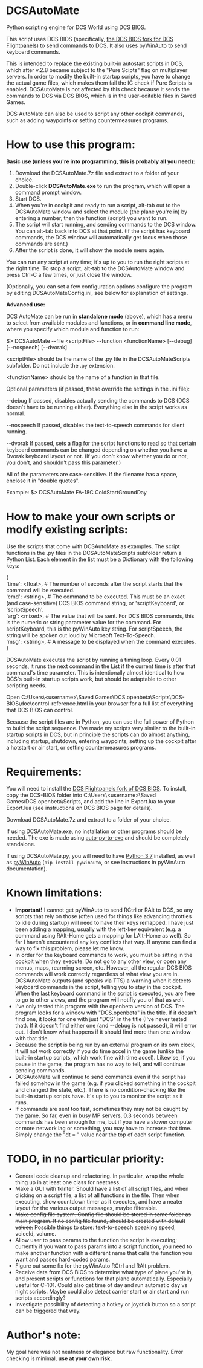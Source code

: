 # DCSAutoMate
Python scripting engine for DCS World using DCS BIOS.

This script uses DCS BIOS (specifically, [the DCS BIOS fork for DCS Flightpanels](https://github.com/DCSFlightpanels/dcs-bios)) to send commands to DCS.  It also uses [pyWinAuto](https://github.com/pywinauto/pywinauto) to send keyboard commands.

This is intended to replace the existing built-in autostart scripts in DCS, which after v.2.8 became subject to the "Pure Scipts" flag on multiplayer servers.  In order to modify the built-in startup scripts, you have to change the actual game files, which makes them fail the IC check if Pure Scripts is enabled.  DCSAutoMate is not affected by this check because it sends the commands to DCS via DCS BIOS, which is in the user-editable files in Saved Games.

DCS AutoMate can also be used to script any other cockpit commands, such as adding waypoints or setting countermeasures programs.

# How to use this program:
**Basic use (unless you're into programming, this is probably all you need):**

1. Download the DCSAutoMate.7z file and extract to a folder of your choice.
2. Double-click **DCSAutoMate.exe** to run the program, which will open a command prompt window.
3. Start DCS.
4. When you're in cockpit and ready to run a script, alt-tab out to the DCSAutoMate window and select the module (the plane you're in) by entering a number, then the function (script) you want to run.
5. The script will start running, and sending commands to the DCS window.  You can alt-tab back into DCS at that point.  (If the script has keyboard commands, the DCS window will automatically get focus when those commands are sent.)
6. After the script is done, it will show the module menu again.

You can run any script at any time; it's up to you to run the right scripts at the right time.  To stop a script, alt-tab to the DCSAutoMate window and press Ctrl-C a few times, or just close the window.

(Optionally, you can set a few configuration options configure the program by editing DCSAutoMateConfig.ini, see below for explanation of settings.

**Advanced use:**

DCS AutoMate can be run in **standalone mode** (above), which has a menu to select from available modules and functions, or in **command line mode**, where you specify which module and function to run:

$> DCSAutoMate --file \<scriptFile\> --function \<functionName\> [--debug] [--nospeech] [--dvorak]

\<scriptFile\> should be the name of the .py file in the DCSAutoMateScripts subfolder.  Do not include the .py extension.

\<functionName\> should be the name of a function in that file.

Optional parameters (if passed, these override the settings in the .ini file):

--debug If passed, disables actually sending the commands to DCS (DCS doesn't have to be running either).  Everything else in the script works as normal.

--nospeech If passed, disables the text-to-speech commands for silent running.

--dvorak If passed, sets a flag for the script functions to read so that certain keyboard commands can be changed depending on whether you have a Dvorak keyboard layout or not.  (If you don't know whether you do or not, you don't, and shouldn't pass this parameter.)

All of the parameters are case-sensitive.  If the filename has a space, enclose it in "double quotes".
	
Example: $> DCSAutoMate FA-18C ColdStartGroundDay

# How to make your own scripts or modify existing scripts:
Use the scripts that come with DCSAutoMate as examples.  The script functions in the .py files in the DCSAutoMateScripts subfolder return a Python List.  Each element in the list must be a Dictionary with the following keys:

{  
	'time': \<float\>, # The number of seconds after the script starts that the command will be executed.  
	'cmd': \<string\>, # The command to be executed.  This must be an exact (and case-sensitive) DCS BIOS command string, or 'scriptKeyboard', or 'scriptSpeech'.  
	'arg': \<mixed\>, # The value that will be sent.  For DCS BIOS commands, this is the numeric or string parameter value for the command.  For scriptKeyboard, this is the pyWinAuto key string.  For scriptSpeech, the string will be spoken out loud by Microsoft Text-To-Speech.  
	'msg': \<string\>, # A message to be displayed when the command executes.  
}

DCSAutoMate executes the script by running a timing loop.  Every 0.01 seconds, it runs the next command in the List if the current time is after that command's time parameter.  This is intentionally almost identical to how DCS's built-in startup scripts work, but should be adaptable to other scripting needs.

Open C:\Users\\<username\>\Saved Games\DCS.openbeta\Scripts\DCS-BIOS\doc\control-reference.html in your browser for a full list of everything that DCS BIOS can control.

Because the script files are in Python, you can use the full power of Python to build the script sequence.  I've made my scripts very similar to the built-in startup scripts in DCS, but in principle the scripts can do almost anything, including startup, shutdown, entering waypoints, setting up the cockpit after a hotstart or air start, or setting countermeasures programs.

# Requirements:
You will need to install the [DCS Flightpanels fork of DCS BIOS](https://github.com/DCSFlightpanels/dcs-bios).  To install, copy the DCS-BIOS folder into C:\Users\\<username\>\Saved Games\DCS.openbeta\Scripts, and add the line in Export.lua to your Export.lua (see instructions on DCS BIOS page for details).

Download DCSAutoMate.7z and extract to a folder of your choice.

If using DCSAutoMate.exe, no installation or other programs should be needed.  The exe is made using [auto-py-to-exe](https://github.com/brentvollebregt/auto-py-to-exe) and should be completely standalone.

If using DCSAutoMate.py, you will need to have [Python 3.7](https://www.python.org/downloads/windows/) installed, as well as [pyWinAuto](https://github.com/pywinauto/pywinauto) (```pip install pywinauto```, or see instructions in pyWinAuto documentation).

# Known limitations:
* **Important!**  I cannot get pyWinAuto to send RCtrl or RAlt to DCS, so any scripts that rely on those (often used for things like advancing throttles to idle during startup) will need to have their keys remapped.  I have just been adding a mapping, usually with the left-key equivalent (e.g. a command using RAlt-Home gets a mapping for LAlt-Home as well).  So far I haven't encountered any key conflicts that way.  If anyone can find a way to fix this problem, please let me know.
* In order for the keyboard commands to work, you must be sitting in the cockpit when they execute.  Do not go to any other view, or open any menus, maps, rearming screen, etc.  However, all the regular DCS BIOS commands will work correctly regardless of what view you are in.  DCSAutoMate outputs (and speaks via TTS) a warning when it detects keyboard commands in the script, telling you to stay in the cockpit.  When the last keyboard command in the script is executed, you are free to go to other views, and the program will notifiy you of that as well.
* I've only tested this progarm with the openbeta version of DCS.  The program looks for a window with "DCS.openbeta" in the title.  If it doesn't find one, it looks for one with just "DCS" in the title (I've never tested that).  If it doesn't find either one (and --debug is not passed), it will error out.  I don't know what happens if it should find more than one window with that title.
* Because the script is being run by an external program on its own clock, it will not work correctly if you do time accel in the game (unlike the built-in startup scripts, which work fine with time accel).  Likewise, if you pause in the game, the program has no way to tell, and will continue sending commands.
* DCSAutoMate will continue to send commands even if the script has failed somehow in the game (e.g. if you clicked something in the cockpit and changed the state, etc.).  There is no condition-checking like the built-in startup scripts have.  It's up to you to monitor the script as it runs.
* If commands are sent too fast, sometimes they may not be caught by the game.  So far, even in busy MP servers, 0.3 seconds between commands has been enough for me, but if you have a slower computer or more network lag or something, you may have to increase that time.  Simply change the "dt = " value near the top of each script function.

# TODO, in no particular priority:
* General code cleanup and refactoring.  In particular, wrap the whole thing up in at least one class for neatness.
* Make a GUI with tkInter.  Should have a list of all script files, and when clicking on a script file, a list of all functions in the file.  Then when executing, show countdown timer as it executes, and have a neater layout for the various output messages, maybe filterable.
* ~~Make config file system.  Config file should be stored in same folder as main program.  If no config file found, should be created with default values.~~  Possible things to store: text-to-speech speaking speed, voiceId, volume.
* Allow user to pass params to the function the script is executing; currently if you want to pass params into a script function, you need to make another function with a different name that calls the function you want and passes hard-coded params.
* Figure out some fix for the pyWinAuto RCtrl and RAlt problem.
* Receive data from DCS BIOS to determine what type of plane you're in, and present scripts or functions for that plane automatically.  Especially useful for C-101.  Could also get time of day and run automatic day vs night scripts.  Maybe could also detect carrier start or air start and run scripts accordingly?
* Investigate possibility of detecting a hotkey or joystick button so a script can be triggered that way.

# Author's note:
My goal here was not neatness or elegance but raw functionality.  Error checking is minimal, **use at your own risk.**
